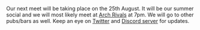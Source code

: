 Our next meet will be taking place on the 25th August. It will be our summer social and we will most likely meet at [Arch Rivals](https://g.page/Archpub) at 7pm. We will go to other pubs/bars as well. Keep an eye on [Twitter](https://twitter.com/dc441905) and [Discord server](https://discord.gg/rXvnkav) for updates.
